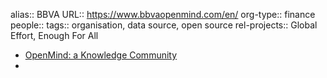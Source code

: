 alias:: BBVA
URL:: https://www.bbvaopenmind.com/en/
org-type:: finance
people::
tags:: organisation, data source, open source
rel-projects:: Global Effort, Enough For All
- [OpenMind: a Knowledge Community](https://www.bbvaopenmind.com/en/)
-
